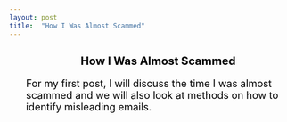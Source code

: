 ```yaml
---
layout: post
title:  "How I Was Almost Scammed"
---
```


<div style="padding-left: 30px; font-size: 18px; color: black;">

<h2 style="text-align: center; font-size: 20px;">How I Was Almost Scammed</h2>

For my first post, I will discuss the time I was almost scammed and we will also look at methods on how to identify misleading emails.

</div>
   


